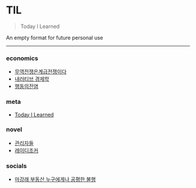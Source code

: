 # TIL

> Today I Learned

An empty format for future personal use 

---

### economics

- [무역전쟁은계급전쟁이다](economics/무역전쟁은계급전쟁이다.md)
- [내러티브 경제학](economics/내러티브-경제학.md)
- [행동의전염](economics/행동의전염.md)

### meta

- [Today I Learned](meta/today-i-learned.md)

### novel

- [관리자들](novel/관리자들.md)
- [레이디조커](novel/레이디조커.md)

### socials

- [마강래 부동산 누구에게나 공평한 불행](socials/마강래-부동산-누구에게나-공평한-불행.md)

